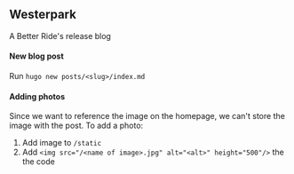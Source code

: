 ## Westerpark

A Better Ride's release blog

#### New blog post

Run `hugo new posts/<slug>/index.md`

#### Adding photos

Since we want to reference the image on the homepage, we can't store the image with the post. To add a photo:

1. Add image to `/static`
1. Add `<img src="/<name of image>.jpg" alt="<alt>" height="500"/>` the the code